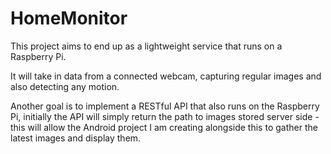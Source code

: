 # HomeMonitor

This project aims to end up as a lightweight service that runs on a Raspberry Pi. 

It will take in data from a connected webcam, capturing regular images and also detecting any motion.

Another goal is to implement a RESTful API that also runs on the Raspberry Pi, initially the API will simply return the path to images stored server side - this will allow the Android project I am creating alongside this to gather the latest images and display them.
